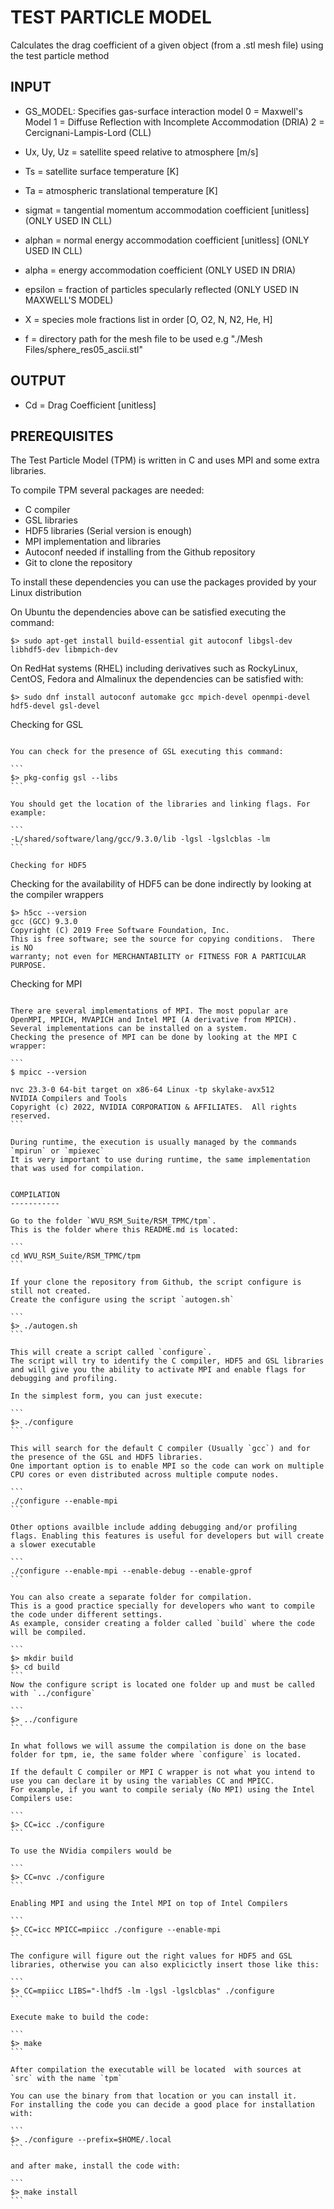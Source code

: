 TEST PARTICLE MODEL
===================

Calculates the drag coefficient of a given object (from a .stl mesh file) using the test particle method

INPUT
-----

 * GS_MODEL: Specifies gas-surface interaction model
 	0 = Maxwell's Model
 	1 = Diffuse Reflection with Incomplete Accommodation (DRIA)
 	2 = Cercignani-Lampis-Lord (CLL)

 * Ux, Uy, Uz = satellite speed relative to atmosphere [m/s]

 * Ts = satellite surface temperature [K]

 * Ta = atmospheric translational temperature [K]

 * sigmat = tangential momentum accommodation coefficient [unitless] (ONLY USED IN CLL)

 * alphan = normal energy accommodation coefficient [unitless] (ONLY USED IN CLL)

 * alpha = energy accommodation coefficient (ONLY USED IN DRIA)

 * epsilon = fraction of particles specularly reflected (ONLY USED IN MAXWELL'S MODEL)

 * X = species mole fractions list in order [O, O2, N, N2, He, H]

 * f = directory path for the mesh file to be used e.g "./Mesh Files/sphere_res05_ascii.stl"

OUTPUT
------

 *  Cd = Drag Coefficient [unitless]

PREREQUISITES
-------------
 
The Test Particle Model (TPM) is written in C and uses MPI and some extra libraries. 
 
To compile TPM several packages are needed: 
 
  * C compiler 
  * GSL libraries 
  * HDF5 libraries (Serial version is enough) 
  * MPI implementation and libraries 
  * Autoconf needed if installing from the Github repository 
  * Git to clone the repository 
 
To install these dependencies you can use the packages provided by your Linux distribution 

On Ubuntu the dependencies above can be satisfied executing the command: 
 
``` 
$> sudo apt-get install build-essential git autoconf libgsl-dev libhdf5-dev libmpich-dev 
``` 

On RedHat systems (RHEL) including derivatives such as RockyLinux, CentOS, Fedora and Almalinux the dependencies can be satisfied with:

```
$> sudo dnf install autoconf automake gcc mpich-devel openmpi-devel hdf5-devel gsl-devel 
```

Checking for GSL
~~~~~~~~~~~~~~~~

You can check for the presence of GSL executing this command:

```
$> pkg-config gsl --libs
```

You should get the location of the libraries and linking flags. For example:

```
-L/shared/software/lang/gcc/9.3.0/lib -lgsl -lgslcblas -lm
```

Checking for HDF5
~~~~~~~~~~~~~~~~~

Checking for the availability of HDF5 can be done indirectly by looking at the compiler wrappers

```
$> h5cc --version
gcc (GCC) 9.3.0
Copyright (C) 2019 Free Software Foundation, Inc.
This is free software; see the source for copying conditions.  There is NO
warranty; not even for MERCHANTABILITY or FITNESS FOR A PARTICULAR PURPOSE.
```

Checking for MPI
~~~~~~~~~~~~~~~~

There are several implementations of MPI. The most popular are OpenMPI, MPICH, MVAPICH and Intel MPI (A derivative from MPICH).
Several implementations can be installed on a system. 
Checking the presence of MPI can be done by looking at the MPI C wrapper:

```
$ mpicc --version

nvc 23.3-0 64-bit target on x86-64 Linux -tp skylake-avx512 
NVIDIA Compilers and Tools
Copyright (c) 2022, NVIDIA CORPORATION & AFFILIATES.  All rights reserved.
```

During runtime, the execution is usually managed by the commands `mpirun` or `mpiexec`
It is very important to use during runtime, the same implementation that was used for compilation.


COMPILATION
-----------

Go to the folder `WVU_RSM_Suite/RSM_TPMC/tpm`.
This is the folder where this README.md is located:

```
cd WVU_RSM_Suite/RSM_TPMC/tpm
```

If your clone the repository from Github, the script configure is still not created.
Create the configure using the script `autogen.sh`

```
$> ./autogen.sh
```

This will create a script called `configure`.
The script will try to identify the C compiler, HDF5 and GSL libraries and will give you the ability to activate MPI and enable flags for debugging and profiling.

In the simplest form, you can just execute:

```
$> ./configure
```

This will search for the default C compiler (Usually `gcc`) and for the presence of the GSL and HDF5 libraries.
One important option is to enable MPI so the code can work on multiple CPU cores or even distributed across multiple compute nodes.

```
./configure --enable-mpi
```

Other options availble include adding debugging and/or profiling flags. Enabling this features is useful for developers but will create a slower executable

```
./configure --enable-mpi --enable-debug --enable-gprof
```

You can also create a separate folder for compilation.
This is a good practice specially for developers who want to compile the code under different settings.
As example, consider creating a folder called `build` where the code will be compiled.

```
$> mkdir build
$> cd build
```
Now the configure script is located one folder up and must be called with `../configure`

```
$> ../configure
```

In what follows we will assume the compilation is done on the base folder for tpm, ie, the same folder where `configure` is located.

If the default C compiler or MPI C wrapper is not what you intend to use you can declare it by using the variables CC and MPICC.
For example, if you want to compile serialy (No MPI) using the Intel Compilers use:

```
$> CC=icc ./configure
```

To use the NVidia compilers would be

```
$> CC=nvc ./configure
```

Enabling MPI and using the Intel MPI on top of Intel Compilers

```
$> CC=icc MPICC=mpiicc ./configure --enable-mpi
```

The configure will figure out the right values for HDF5 and GSL libraries, otherwise you can also explicictly insert those like this:

```
$> CC=mpiicc LIBS="-lhdf5 -lm -lgsl -lgslcblas" ./configure
```

Execute make to build the code:

```
$> make
```

After compilation the executable will be located  with sources at `src` with the name `tpm`

You can use the binary from that location or you can install it. 
For installing the code you can decide a good place for installation with:

```
$> ./configure --prefix=$HOME/.local
```

and after make, install the code with:

```
$> make install
```

